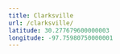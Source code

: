 ```yaml
---
title: Clarksville
url: /clarksville/
latitude: 30.277679600000003
longitude: -97.75980750000001
---
```

